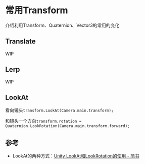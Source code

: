 # 常用Transform

介绍利用Transform、Quaternion、Vector3的常用的变化

## Translate

WIP

## Lerp

WIP

## LookAt

看向镜头`transform.LookAt(Camera.main.transform);`

和镜头一个方向`transform.rotation = Quaternion.LookRotation(Camera.main.transform.forward);`

## 参考
- LookAt的两种方式：[Unity LookAt和LookRotation的使用 - 简书](https://www.jianshu.com/p/edc80df2ebd9)